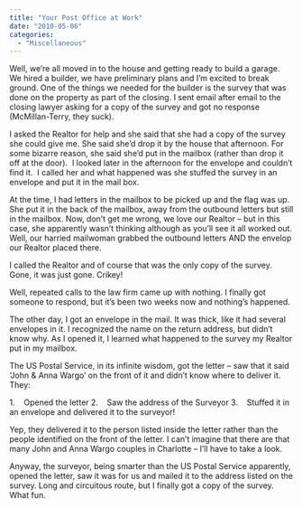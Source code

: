 ```yaml
---
title: "Your Post Office at Work"
date: "2010-05-06"
categories: 
  - "Miscellaneous"
---
```


Well, we’re all moved in to the house and getting ready to build a garage. We hired a builder, we have preliminary plans and I’m excited to break ground. One of the things we needed for the builder is the survey that was done on the property as part of the closing. I sent email after email to the closing lawyer asking for a copy of the survey and got no response (McMillan-Terry, they suck).

I asked the Realtor for help and she said that she had a copy of the survey she could give me. She said she’d drop it by the house that afternoon. For some bizarre reason, she said she’d put in the mailbox (rather than drop it off at the door).  I looked later in the afternoon for the envelope and couldn’t find it.  I called her and what happened was she stuffed the survey in an envelope and put it in the mail box.

At the time, I had letters in the mailbox to be picked up and the flag was up. She put it in the back of the mailbox, away from the outbound letters but still in the mailbox. Now, don’t get me wrong, we love our Realtor – but in this case, she apparently wasn’t thinking although as you’ll see it all worked out. Well, our harried mailwoman grabbed the outbound letters AND the envelop our Realtor placed there.

I called the Realtor and of course that was the only copy of the survey. Gone, it was just gone. Crikey!

Well, repeated calls to the law firm came up with nothing. I finally got someone to respond, but it’s been two weeks now and nothing’s happened.

The other day, I got an envelope in the mail. It was thick, like it had several envelopes in it. I recognized the name on the return address, but didn’t know why. As I opened it, I learned what happened to the survey my Realtor put in my mailbox.

The US Postal Service, in its infinite wisdom, got the letter – saw that it said ‘John & Anna Wargo’ on the front of it and didn’t know where to deliver it. They:

1.    Opened the letter 2.    Saw the address of the Surveyor 3.    Stuffed it in an envelope and delivered it to the surveyor!

Yep, they delivered it to the person listed inside the letter rather than the people identified on the front of the letter. I can’t imagine that there are that many John and Anna Wargo couples in Charlotte – I’ll have to take a look.

Anyway, the surveyor, being smarter than the US Postal Service apparently, opened the letter, saw it was for us and mailed it to the address listed on the survey. Long and circuitous route, but I finally got a copy of the survey. What fun.
